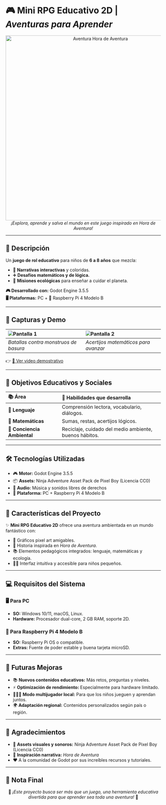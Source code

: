 # 🎮 Mini RPG Educativo 2D | *Aventuras para Aprender*

<div align="center">
  <img src="https://github.com/user-attachments/assets/e8b22748-267d-429c-bad4-acfef8163908" alt="Aventura Hora de Aventura" width="600">
  <br>
  <em>¡Explora, aprende y salva el mundo en este juego inspirado en Hora de Aventura!</em>
</div>

---

## 🌟 Descripción

Un **juego de rol educativo** para niños de **6 a 8 años** que mezcla:
- 📖 **Narrativas interactivas** y coloridas.
- ➕ **Desafíos matemáticos y de lógica.**
- 🌱 **Misiones ecológicas** para enseñar a cuidar el planeta.

**🎮 Desarrollado con:** Godot Engine 3.5.5  
**🖥️ Plataformas:** PC + 🍓 Raspberry Pi 4 Modelo B  

---

## 🎨 Capturas y Demo

| ![Pantalla 1](images/screenshot1.png) | ![Pantalla 2](images/screenshot2.png) |
|:-------------------------------------|:-------------------------------------|
| *Batallas contra monstruos de basura* | *Acertijos matemáticos para avanzar* |

👉 [🎥 Ver video demostrativo](https://youtu.be/ejemplo)

---

## 🎯 Objetivos Educativos y Sociales

| 📚 Área                  | 🎯 Habilidades que desarrolla                     |
|:------------------------|:--------------------------------------------------|
| **📖 Lenguaje**            | Comprensión lectora, vocabulario, diálogos.        |
| **🧮 Matemáticas**         | Sumas, restas, acertijos lógicos.                  |
| **🌱 Conciencia Ambiental** | Reciclaje, cuidado del medio ambiente, buenos hábitos.|

---

## 🛠️ Tecnologías Utilizadas

- 🎮 **Motor:** Godot Engine 3.5.5  
- 📦 **Assets:** Ninja Adventure Asset Pack de Pixel Boy (Licencia CC0)  
- 🎵 **Audio:** Música y sonidos libres de derechos  
- 🍓 **Plataforma:** PC + Raspberry Pi 4 Modelo B  

---

## 📜 Características del Proyecto

✨ **Mini RPG Educativo 2D** ofrece una aventura ambientada en un mundo fantástico con:

- 🎨 Gráficos pixel art amigables.
- 📖 Historia inspirada en *Hora de Aventura*.
- 📚 Elementos pedagógicos integrados: lenguaje, matemáticas y ecología.
- 👦👧 Interfaz intuitiva y accesible para niños pequeños.

---

## 💻 Requisitos del Sistema

### 🖥️ Para PC
- **SO:** Windows 10/11, macOS, Linux.
- **Hardware:** Procesador dual-core, 2 GB RAM, soporte 2D.

### 🍓 Para Raspberry Pi 4 Modelo B
- **SO:** Raspberry Pi OS o compatible.
- **Extras:** Fuente de poder estable y buena tarjeta microSD.

---

## 🚀 Futuras Mejoras

- 📚 **Nuevos contenidos educativos:** Más retos, preguntas y niveles.
- ⚡ **Optimización de rendimiento:** Especialmente para hardware limitado.
- 🧑‍🤝‍🧑 **Modo multijugador local:** Para que los niños jueguen y aprendan juntos.
- 🌍 **Adaptación regional:** Contenidos personalizados según país o región.

---

## 🎉 Agradecimientos

- 👾 **Assets visuales y sonoros:** Ninja Adventure Asset Pack de Pixel Boy (Licencia CC0)
- 📖 **Inspiración narrativa:** *Hora de Aventura*
- ❤️ A la comunidad de Godot por sus increíbles recursos y tutoriales.

---

## 📌 Nota Final

<div align="center">
  📢 <em>¡Este proyecto busca ser más que un juego, una herramienta educativa divertida para que aprender sea toda una aventura!</em> 🌈
</div>

